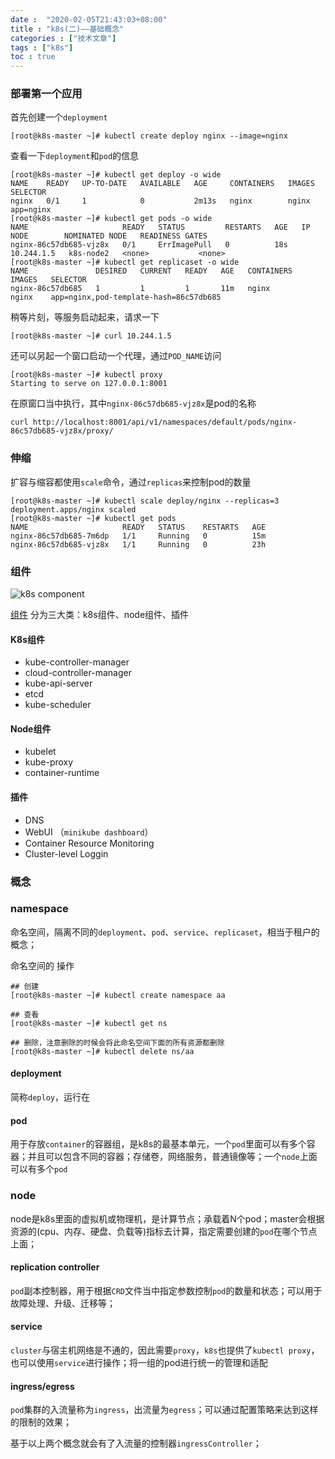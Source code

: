 ```yaml
---
date :  "2020-02-05T21:43:03+08:00" 
title : "k8s(二)––基础概念" 
categories : ["技术文章"] 
tags : ["k8s"] 
toc : true
---
```


### 部署第一个应用

首先创建一个`deployment`

```
[root@k8s-master ~]# kubectl create deploy nginx --image=nginx
```

查看一下`deployment`和`pod`的信息

```
[root@k8s-master ~]# kubectl get deploy -o wide
NAME    READY   UP-TO-DATE   AVAILABLE   AGE     CONTAINERS   IMAGES   SELECTOR
nginx   0/1     1            0           2m13s   nginx        nginx    app=nginx
[root@k8s-master ~]# kubectl get pods -o wide
NAME                     READY   STATUS         RESTARTS   AGE   IP           NODE        NOMINATED NODE   READINESS GATES
nginx-86c57db685-vjz8x   0/1     ErrImagePull   0          18s   10.244.1.5   k8s-node2   <none>           <none>
[root@k8s-master ~]# kubectl get replicaset -o wide
NAME               DESIRED   CURRENT   READY   AGE   CONTAINERS   IMAGES   SELECTOR
nginx-86c57db685   1         1         1       11m   nginx        nginx    app=nginx,pod-template-hash=86c57db685
```

稍等片刻，等服务启动起来，请求一下

```
[root@k8s-master ~]# curl 10.244.1.5
```

还可以另起一个窗口启动一个代理，通过`POD_NAME`访问

```
[root@k8s-master ~]# kubectl proxy
Starting to serve on 127.0.0.1:8001

```

在原窗口当中执行，其中`nginx-86c57db685-vjz8x`是pod的名称

```
curl http://localhost:8001/api/v1/namespaces/default/pods/nginx-86c57db685-vjz8x/proxy/
```

### 伸缩

扩容与缩容都使用`scale`命令，通过`replicas`来控制pod的数量

```
[root@k8s-master ~]# kubectl scale deploy/nginx --replicas=3
deployment.apps/nginx scaled
[root@k8s-master ~]# kubectl get pods
NAME                     READY   STATUS    RESTARTS   AGE
nginx-86c57db685-7m6dp   1/1     Running   0          15m
nginx-86c57db685-vjz8x   1/1     Running   0          23h

```

### 组件

![k8s component](https://d33wubrfki0l68.cloudfront.net/7016517375d10c702489167e704dcb99e570df85/7bb53/images/docs/components-of-kubernetes.png)

[组件](https://kubernetes.io/docs/concepts/overview/components/) 分为三大类：k8s组件、node组件、插件

#### K8s组件

- kube-controller-manager
- cloud-controller-manager
- kube-api-server
- etcd
- kube-scheduler

#### Node组件

- kubelet
- kube-proxy
- container-runtime

#### 插件

- DNS
- WebUI （`minikube dashboard`）
- Container Resource Monitoring
- Cluster-level Loggin

### 概念

### namespace

命名空间，隔离不同的`deployment`、`pod`、`service`、`replicaset`，相当于租户的概念；

命名空间的 操作

```
## 创建
[root@k8s-master ~]# kubectl create namespace aa

## 查看
[root@k8s-master ~]# kubectl get ns

## 删除，注意删除的时候会将此命名空间下面的所有资源都删除
[root@k8s-master ~]# kubectl delete ns/aa
```

#### deployment

简称`deploy`，运行在

#### pod

用于存放`container`的容器组，是k8s的最基本单元，一个`pod`里面可以有多个容器；并且可以包含不同的容器；存储卷，网络服务，普通镜像等；一个`node`上面可以有多个`pod`

### node

node是k8s里面的虚拟机或物理机，是计算节点；承载着N个pod；master会根据资源的(cpu、内存、硬盘、负载等)指标去计算，指定需要创建的`pod`在哪个节点上面；

#### replication controller

`pod`副本控制器，用于根据`CRD`文件当中指定参数控制`pod`的数量和状态；可以用于故障处理、升级、迁移等；

#### service

`cluster`与宿主机网络是不通的，因此需要`proxy`，`k8s`也提供了`kubectl proxy`，也可以使用`service`进行操作；将一组的pod进行统一的管理和适配

#### ingress/egress

`pod`集群的入流量称为`ingress`，出流量为`egress`；可以通过配置策略来达到这样的限制的效果；

基于以上两个概念就会有了入流量的控制器`ingressController`；



